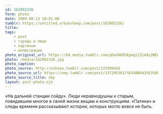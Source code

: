```yaml
---
id: 162002336
form: photo
date: 2009-08-13 10:01:00
tumblr: https://untitled.urbansheep.com/post/162002336/
title:
tags:
    - post
    - города и люди
    - картинки
    - иллюстрации
photo_original_url: https://64.media.tumblr.com/pDwVHkRSEpmgi23im9z2WECLo1_1280.jpg
photo: /media/162002336.jpg
photo_caption: 
photo_source: http://oshima.tumblr.com/post/137899416
photo_source_url: https://nmy.tumblr.com/post/137195363/%E4%BB%A3%E3%80%85%E6%9C%A8%E5%B9%BB%E6%83%B3%E6%9D%B1%E4%BA%AC%E5%B9%BB%E6%83%B3%E3%81%AE%E3%82%A4%E3%83%A9%E3%82%B9%E3%83%88-pixiv
photo_source_title: nmy
layout: post-photo.njk
---
```


<p>«На дальней станции сойду». Люди неравнодушны к старым, повидавшим многое в своей жизни вещам и конструкциям. «Патина» и следы времени рассказывают истории, которых могло вовсе не быть.</p>
